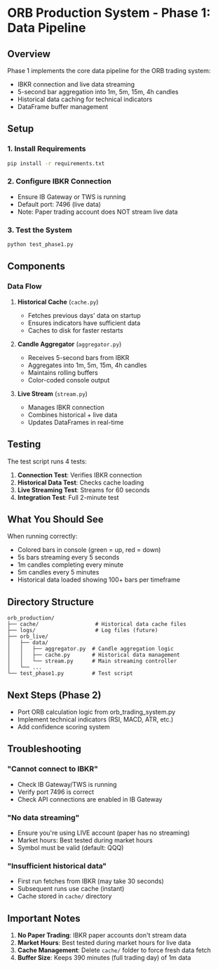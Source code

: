 # ORB Production System - Phase 1: Data Pipeline

## Overview
Phase 1 implements the core data pipeline for the ORB trading system:
- IBKR connection and live data streaming
- 5-second bar aggregation into 1m, 5m, 15m, 4h candles
- Historical data caching for technical indicators
- DataFrame buffer management

## Setup

### 1. Install Requirements
```bash
pip install -r requirements.txt
```

### 2. Configure IBKR Connection
- Ensure IB Gateway or TWS is running
- Default port: 7496 (live data)
- Note: Paper trading account does NOT stream live data

### 3. Test the System
```bash
python test_phase1.py
```

## Components

### Data Flow
1. **Historical Cache** (`cache.py`)
   - Fetches previous days' data on startup
   - Ensures indicators have sufficient data
   - Caches to disk for faster restarts

2. **Candle Aggregator** (`aggregator.py`)
   - Receives 5-second bars from IBKR
   - Aggregates into 1m, 5m, 15m, 4h candles
   - Maintains rolling buffers
   - Color-coded console output

3. **Live Stream** (`stream.py`)
   - Manages IBKR connection
   - Combines historical + live data
   - Updates DataFrames in real-time

## Testing

The test script runs 4 tests:

1. **Connection Test**: Verifies IBKR connection
2. **Historical Data Test**: Checks cache loading
3. **Live Streaming Test**: Streams for 60 seconds
4. **Integration Test**: Full 2-minute test

## What You Should See

When running correctly:
- Colored bars in console (green = up, red = down)
- 5s bars streaming every 5 seconds
- 1m candles completing every minute
- 5m candles every 5 minutes
- Historical data loaded showing 100+ bars per timeframe

## Directory Structure
```
orb_production/
├── cache/                  # Historical data cache files
├── logs/                   # Log files (future)
├── orb_live/
│   ├── data/
│   │   ├── aggregator.py  # Candle aggregation logic
│   │   ├── cache.py       # Historical data management
│   │   └── stream.py      # Main streaming controller
│   └── ...
└── test_phase1.py         # Test script
```

## Next Steps (Phase 2)
- Port ORB calculation logic from orb_trading_system.py
- Implement technical indicators (RSI, MACD, ATR, etc.)
- Add confidence scoring system

## Troubleshooting

### "Cannot connect to IBKR"
- Check IB Gateway/TWS is running
- Verify port 7496 is correct
- Check API connections are enabled in IB Gateway

### "No data streaming"
- Ensure you're using LIVE account (paper has no streaming)
- Market hours: Best tested during market hours
- Symbol must be valid (default: QQQ)

### "Insufficient historical data"
- First run fetches from IBKR (may take 30 seconds)
- Subsequent runs use cache (instant)
- Cache stored in `cache/` directory

## Important Notes

1. **No Paper Trading**: IBKR paper accounts don't stream data
2. **Market Hours**: Best tested during market hours for live data
3. **Cache Management**: Delete `cache/` folder to force fresh data fetch
4. **Buffer Size**: Keeps 390 minutes (full trading day) of 1m data